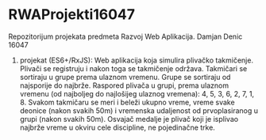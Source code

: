 # RWAProjekti16047
Repozitorijum projekata predmeta Razvoj Web Aplikacija. Damjan Denic 16047

1. projekat (ES6+/RxJS): Web aplikacija koja simulira plivačko takmičenje. Plivači se registruju i nakon toga se takmičenje održava. 
	Takmičari se sortiraju u grupe prema ulaznom vremenu. Grupe se sortiraju od najsporije do najbrže.
	Raspored plivača u grupi, prema ulaznom vremenu (od najboljeg do najlošijeg ulaznog vremena): 4, 5, 3, 6, 2, 7, 1, 8.
	Svakom takmičaru se meri i beleži ukupno vreme, vreme svake deonice (nakon svakih 50m) i vremenska udaljenost od prvoplasiranog u grupi (nakon svakih 50m).
	Osvajač medalje je plivač koji je isplivao najbrže vreme u okviru cele discipline, ne pojedinačne trke.
	
	
